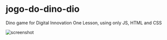 # jogo-do-dino-dio
Dino game for Digital Innovation One Lesson, using only JS, HTML and CSS

![screenshot](example.png?raw=true "screenshot")
